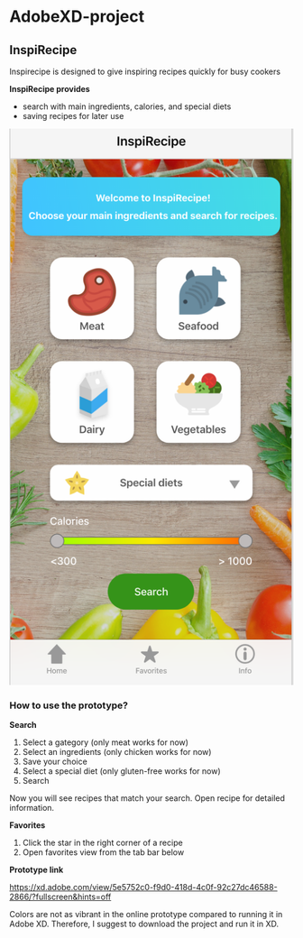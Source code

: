 # AdobeXD-project

## InspiRecipe

Inspirecipe is designed to give inspiring recipes quickly for busy cookers

**InspiRecipe provides**
- search with main ingredients, calories, and special diets
- saving recipes for later use

![InspiRecipe](screenshot-home.png)

### How to use the prototype?

**Search**

1. Select a gategory (only meat works for now)
2. Select an ingredients (only chicken works for now)
3. Save your choice
4. Select a special diet (only gluten-free works for now)
5. Search

Now you will see recipes that match your search. Open recipe for detailed information.

**Favorites**

1. Click the star in the right corner of a recipe
2. Open favorites view from the tab bar below

**Prototype link**

https://xd.adobe.com/view/5e5752c0-f9d0-418d-4c0f-92c27dc46588-2866/?fullscreen&hints=off

Colors are not as vibrant in the online prototype compared to running it in Adobe XD.
Therefore, I suggest to download the project and run it in XD.
